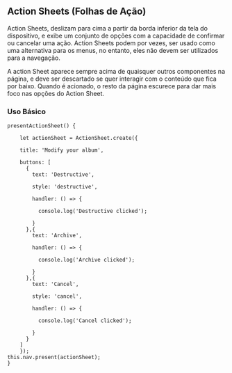 Action Sheets (Folhas de Ação)
-----------

Action Sheets, deslizam para cima a partir da borda inferior da tela do dispositivo, e exibe um conjunto de opções com a capacidade de confirmar ou cancelar uma ação. Action Sheets podem por vezes, ser usado como uma alternativa para os menus, no entanto, eles não devem ser utilizados para a navegação.
	   
A action Sheet aparece sempre acima de quaisquer outros componentes na página, e deve ser descartado se quer interagir com o conteúdo que fica por baixo.
Quando é acionado, o resto da página escurece para dar mais foco nas opções do Action Sheet.


### Uso Básico


    presentActionSheet() {
	
	    let actionSheet = ActionSheet.create({
	    
	    title: 'Modify your album',
	    
	    buttons: [
	      {
	        text: 'Destructive',
	        
	        style: 'destructive',
	        
	        handler: () => {
	        
	          console.log('Destructive clicked');
	          
	        }
	      },{
	        text: 'Archive',
	        
	        handler: () => {
	        
	          console.log('Archive clicked');
	          
	        }
	      },{
	        text: 'Cancel',
	        
	        style: 'cancel',
	        
	        handler: () => {
	        
	          console.log('Cancel clicked');
	          
	        }
	      }
	    ]
	    });
    this.nav.present(actionSheet);
    }